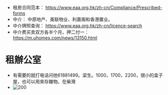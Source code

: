 
- 租房合同范本： https://www.eaa.org.hk/zh-cn/Compliance/Prescribed-forms
- 中介： 中原地产、美联物业、利嘉阁和香港置业。
- 中介牌照查询： https://www.eaa.org.hk/zh-cn/licence-search
- 中介费买卖双方各半个月，押二付一： https://m.uhomes.com/news/13150.html

# 租辦公室
- 有需要的就打电话问他61881499。梁生。1000，1700，2200，很小的盒子屋，也可以用來存雜物。在柴灣
- ![200](note/files/Pasted%20image%2020240315144807.png)
